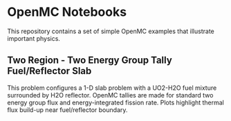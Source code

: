 OpenMC Notebooks
================

This repository contains a set of simple OpenMC examples that illustrate important
physics.

Two Region - Two Energy Group Tally Fuel/Reflector Slab
-------------------------------------------------------

This problem configures a 1-D slab problem with a UO2-H2O fuel mixture\
surrounded by H2O reflector. OpenMC tallies are made for standard
two energy group flux and energy-integrated fission rate. Plots highlight
thermal flux build-up near fuel/reflector boundary.
